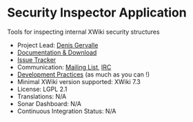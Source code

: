 # Security Inspector Application

Tools for inspecting internal XWiki security structures

* Project Lead: [Denis Gervalle](http://www.xwiki.org/xwiki/bin/view/XWiki/dgervalle)
* [Documentation & Download](http://extensions.xwiki.org/xwiki/bin/view/Extension/Security+Inspector+Application)
* [Issue Tracker](http://jira.xwiki.org/jira/browse/SECINSPECT)
* Communication: [Mailing List](http://dev.xwiki.org/xwiki/bin/view/Community/MailingLists), [IRC](http://dev.xwiki.org/xwiki/bin/view/Community/IRC)
* [Development Practices](http://dev.xwiki.org/xwiki/bin/view/Community/DevelopmentPractices) (as much as you can !)
* Minimal XWiki version supported: XWiki 7.3
* License: LGPL 2.1
* Translations: N/A
* Sonar Dashboard: N/A
* Continuous Integration Status: N/A
